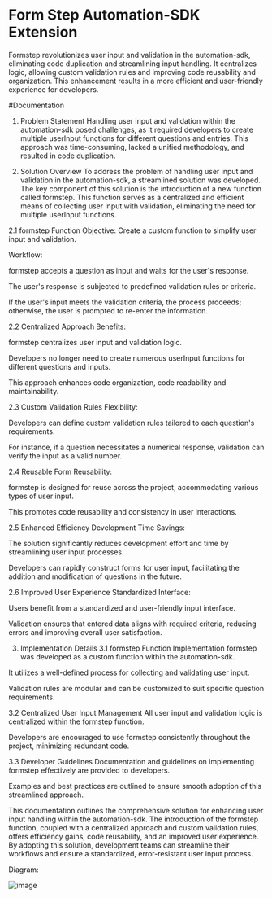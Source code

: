 # Form Step Automation-SDK Extension
Formstep revolutionizes user input and validation in the automation-sdk, eliminating code duplication and streamlining input handling. It centralizes logic, allowing custom validation rules and improving code reusability and organization. This enhancement results in a more efficient and user-friendly experience for developers.

#Documentation
1. Problem Statement
Handling user input and validation within the automation-sdk posed challenges, as it required developers to create multiple userInput functions for different questions and entries. This approach was time-consuming, lacked a unified methodology, and resulted in code duplication.

2. Solution Overview
To address the problem of handling user input and validation in the automation-sdk, a streamlined solution was developed. The key component of this solution is the introduction of a new function called formstep. This function serves as a centralized and efficient means of collecting user input with validation, eliminating the need for multiple userInput functions.

2.1 formstep Function
Objective: Create a custom function to simplify user input and validation.

Workflow:

formstep accepts a question as input and waits for the user's response.

The user's response is subjected to predefined validation rules or criteria.

If the user's input meets the validation criteria, the process proceeds; otherwise, the user is prompted to re-enter the information.

2.2 Centralized Approach
Benefits:

formstep centralizes user input and validation logic.

Developers no longer need to create numerous userInput functions for different questions and inputs.

This approach enhances code organization, code readability and maintainability.

2.3 Custom Validation Rules
Flexibility:

Developers can define custom validation rules tailored to each question's requirements.

For instance, if a question necessitates a numerical response, validation can verify the input as a valid number.

2.4 Reusable Form
Reusability:

formstep is designed for reuse across the project, accommodating various types of user input.

This promotes code reusability and consistency in user interactions.

2.5 Enhanced Efficiency
Development Time Savings:

The solution significantly reduces development effort and time by streamlining user input processes.

Developers can rapidly construct forms for user input, facilitating the addition and modification of questions in the future.

2.6 Improved User Experience
Standardized Interface:

Users benefit from a standardized and user-friendly input interface.

Validation ensures that entered data aligns with required criteria, reducing errors and improving overall user satisfaction.

3. Implementation Details
3.1 formstep Function Implementation
formstep was developed as a custom function within the automation-sdk.

It utilizes a well-defined process for collecting and validating user input.

Validation rules are modular and can be customized to suit specific question requirements.

3.2 Centralized User Input Management
All user input and validation logic is centralized within the formstep function.

Developers are encouraged to use formstep consistently throughout the project, minimizing redundant code.

3.3 Developer Guidelines
Documentation and guidelines on implementing formstep effectively are provided to developers.

Examples and best practices are outlined to ensure smooth adoption of this streamlined approach.

This documentation outlines the comprehensive solution for enhancing user input handling within the automation-sdk. The introduction of the formstep function, coupled with a centralized approach and custom validation rules, offers efficiency gains, code reusability, and an improved user experience. By adopting this solution, development teams can streamline their workflows and ensure a standardized, error-resistant user input process.


Diagram:

![image](https://github.com/tactful-ai/Automation-Flows/assets/62260966/75f3b6c4-f336-4414-aade-42ef94360ebc)


